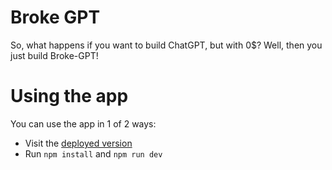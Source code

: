 # Broke GPT
So, what happens if you want to build ChatGPT, but with 0$? Well, then you just build Broke-GPT!

# Using the app
You can use the app in 1 of 2 ways:
- Visit the [deployed version](https://broke-gpt.pages.dev)
- Run `npm install` and `npm run dev`
